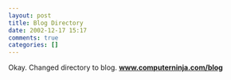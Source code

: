 ```yaml
---
layout: post
title: Blog Directory
date: 2002-12-17 15:17
comments: true
categories: []
---
```

Okay. Changed directory to blog. <a href="http://www.computerninja.com/blog"><b>www.computerninja.com/blog</b></a>
